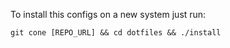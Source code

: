 To install this configs on a new system just run:

`git cone [REPO_URL] && cd dotfiles && ./install`
